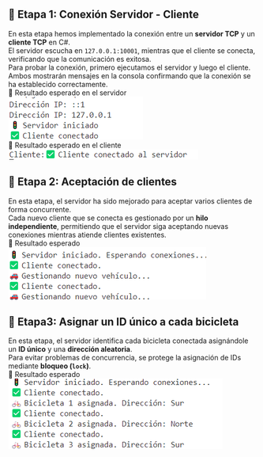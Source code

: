 ## 📌 **Etapa 1: Conexión Servidor - Cliente**    
En esta etapa hemos implementado la conexión entre un **servidor TCP** y un **cliente TCP** en C#.  
El servidor escucha en `127.0.0.1:10001`, mientras que el cliente se conecta, verificando que la comunicación es exitosa.    
Para probar la conexión, primero ejecutamos el servidor y luego el cliente. Ambos mostrarán mensajes en la consola confirmando que la conexión se ha establecido correctamente.   
🎯 Resultado esperado en el servidor  
  ![alt text](image.png)    
🎯 Resultado esperado en el cliente   
  ![alt text](image-1.png)  

## 📌 **Etapa 2: Aceptación de clientes**  
En esta etapa, el servidor ha sido mejorado para aceptar varios clientes de forma concurrente.  
Cada nuevo cliente que se conecta es gestionado por un **hilo independiente**, permitiendo que el servidor siga aceptando nuevas conexiones mientras atiende clientes existentes.  
🎯 Resultado esperado  
  ![alt text](image-2.png)

## 📌 **Etapa3: Asignar un ID único a cada bicicleta**   
En esta etapa, el servidor identifica cada bicicleta conectada asignándole un **ID único** y una **dirección aleatoria**.  
Para evitar problemas de concurrencia, se protege la asignación de IDs mediante **bloqueo (`lock`)**.    
🎯 Resultado esperado   
 ![alt text](image-3.png) 